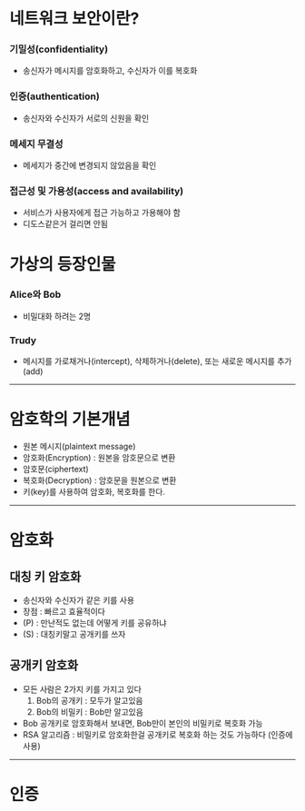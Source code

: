 # 네트워크 보안이란?
### 기밀성(confidentiality)
- 송신자가 메시지를 암호화하고, 수신자가 이를 복호화
### 인증(authentication)
- 송신자와 수신자가 서로의 신원을 확인
### 메세지 무결성
- 메세지가 중간에 변경되지 않았음을 확인
### 접근성 및 가용성(access and availability)
- 서비스가 사용자에게 접근 가능하고 가용해야 함
- 디도스같은거 걸리면 안됨
# 가상의 등장인물
### Alice와 Bob
- 비밀대화 하려는 2명
### Trudy
-  메시지를 가로채거나(intercept), 삭제하거나(delete), 또는 새로운 메시지를 추가(add)

---

# 암호학의 기본개념
- 원본 메시지(plaintext message)
- 암호화(Encryption) : 원본을 암호문으로 변환
- 암호문(ciphertext)
- 복호화(Decryption) : 암호문을 원본으로 변환
- 키(key)를 사용하여 암호화, 복호화를 한다.

---

# 암호화
## 대칭 키 암호화
- 송신자와 수신자가 같은 키를 사용
- 장점 : 빠르고 효율적이다
- (P) : 만난적도 없는데 어떻게 키를 공유하냐
- (S) : 대칭키말고 공개키를 쓰자
## 공개키 암호화
- 모든 사람은 2가지 키를 가지고 있다
  1. Bob의 공개키 : 모두가 알고있음
  2. Bob의 비밀키 : Bob만 알고있음
- Bob 공개키로 암호화해서 보내면, Bob만이 본인의 비밀키로 복호화 가능
- RSA 알고리즘 : 비밀키로 암호화한걸 공개키로 복호화 하는 것도 가능하다 (인증에 사용)

---

# 인증
